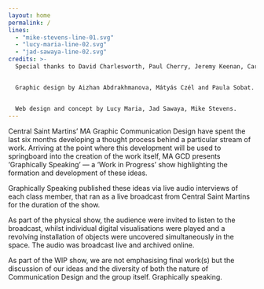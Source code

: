 ```yaml
---
layout: home
permalink: /
lines: 
  - "mike-stevens-line-01.svg"
  - "lucy-maria-line-02.svg"
  - "jad-sawaya-line-02.svg"
credits: >-
  Special thanks to David Charlesworth, Paul Cherry, Jeremy Keenan, Caroline List, Michael McShane, Billie Muraben and Kate Pelen.


  Graphic design by Aizhan Abdrakhmanova, Mátyás Czél and Paula Sobat.


  Web design and concept by Lucy Maria, Jad Sawaya, Mike Stevens.
---
```

Central Saint Martins’ MA Graphic Communication Design have spent the last six months developing a thought process behind a particular stream of work. Arriving at the point where this development will be used to springboard into the creation of the work itself, MA GCD presents ‘Graphically Speaking’ — a ‘Work in Progress’ show highlighting the formation and development of these ideas.

Graphically Speaking published these ideas via live audio interviews of each class member, that ran as a live broadcast from Central Saint Martins for the duration of the show.

As part of the physical show, the audience were invited to listen to the broadcast, whilst individual digital visualisations were played and a revolving installation of objects were uncovered simultaneously in the space. The audio was broadcast live and archived online.

As part of the WIP show, we are not emphasising final work(s) but the discussion of our ideas and the diversity of both the nature of Communication Design and the group itself. Graphically speaking.
